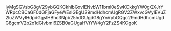 IyMgSGVsbG8gV29ybGQKCkhlbGxvIENvbW11bml0eSwKCkkgYW0gQXJrYWRpcCBCaGF0dGFjaGFyeWEsIGEgU29mdHdhcmUgRGV2ZWxvcGVyIEVuZ2luZWVyIHdpdGgsIHBhc3Npb25hdGUgdG8gYnVpbGQgc29mdHdhcmUgdG8gcmV2b2x1dGlvbml6ZSB0aGUgaHVtYW4gY2FzZS4KCgoK